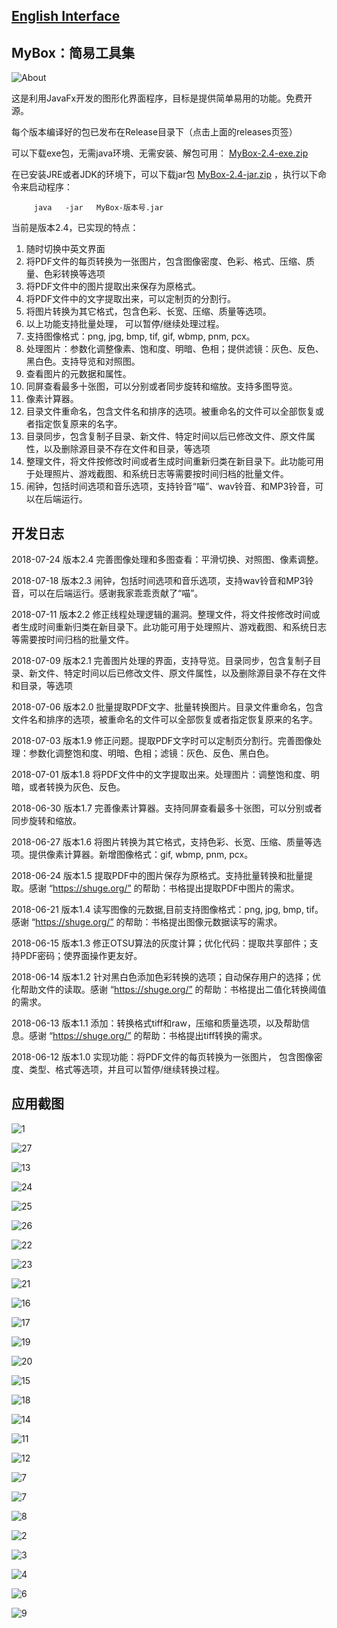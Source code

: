## [English Interface](https://mararsh.github.io/MyBox/english_interface.html)

## MyBox：简易工具集

![About](https://mararsh.github.io/MyBox/7.png)

这是利用JavaFx开发的图形化界面程序，目标是提供简单易用的功能。免费开源。

每个版本编译好的包已发布在Release目录下（点击上面的releases页签）

可以下载exe包，无需java环境、无需安装、解包可用： [MyBox-2.4-exe.zip](https://github.com/Mararsh/MyBox/releases/download/v2.4/MyBox-2.4-exe.zip) 

在已安装JRE或者JDK的环境下，可以下载jar包 [MyBox-2.4-jar.zip](https://github.com/Mararsh/MyBox/releases/download/v2.4/MyBox-2.4-jar.zip) ，执行以下命令来启动程序：
<PRE><CODE>     java   -jar   MyBox-版本号.jar</CODE></PRE>

当前是版本2.4，已实现的特点：
1. 随时切换中英文界面 
2. 将PDF文件的每页转换为一张图片，包含图像密度、色彩、格式、压缩、质量、色彩转换等选项
3. 将PDF文件中的图片提取出来保存为原格式。
4. 将PDF文件中的文字提取出来，可以定制页的分割行。
5. 将图片转换为其它格式，包含色彩、长宽、压缩、质量等选项。
6. 以上功能支持批量处理， 可以暂停/继续处理过程。
7. 支持图像格式：png, jpg, bmp, tif, gif, wbmp, pnm, pcx。
8. 处理图片：参数化调整像素、饱和度、明暗、色相；提供滤镜：灰色、反色、黑白色。支持导览和对照图。
9. 查看图片的元数据和属性。
10. 同屏查看最多十张图，可以分别或者同步旋转和缩放。支持多图导览。
11. 像素计算器。
12. 目录文件重命名，包含文件名和排序的选项。被重命名的文件可以全部恢复或者指定恢复原来的名字。
13. 目录同步，包含复制子目录、新文件、特定时间以后已修改文件、原文件属性，以及删除源目录不存在文件和目录，等选项
14. 整理文件，将文件按修改时间或者生成时间重新归类在新目录下。此功能可用于处理照片、游戏截图、和系统日志等需要按时间归档的批量文件。
15. 闹钟，包括时间选项和音乐选项，支持铃音“喵”、wav铃音、和MP3铃音，可以在后端运行。

## 开发日志

2018-07-24 版本2.4  完善图像处理和多图查看：平滑切换、对照图、像素调整。

2018-07-18 版本2.3  闹钟，包括时间选项和音乐选项，支持wav铃音和MP3铃音，可以在后端运行。感谢我家乖乖贡献了“喵”。

2018-07-11 版本2.2  修正线程处理逻辑的漏洞。整理文件，将文件按修改时间或者生成时间重新归类在新目录下。此功能可用于处理照片、游戏截图、和系统日志等需要按时间归档的批量文件。

2018-07-09 版本2.1  完善图片处理的界面，支持导览。目录同步，包含复制子目录、新文件、特定时间以后已修改文件、原文件属性，以及删除源目录不存在文件和目录，等选项

2018-07-06 版本2.0  批量提取PDF文字、批量转换图片。目录文件重命名，包含文件名和排序的选项，被重命名的文件可以全部恢复或者指定恢复原来的名字。

2018-07-03 版本1.9  修正问题。提取PDF文字时可以定制页分割行。完善图像处理：参数化调整饱和度、明暗、色相；滤镜：灰色、反色、黑白色。

2018-07-01 版本1.8  将PDF文件中的文字提取出来。处理图片：调整饱和度、明暗，或者转换为灰色、反色。

2018-06-30 版本1.7  完善像素计算器。支持同屏查看最多十张图，可以分别或者同步旋转和缩放。

2018-06-27 版本1.6  将图片转换为其它格式，支持色彩、长宽、压缩、质量等选项。提供像素计算器。新增图像格式：gif, wbmp, pnm, pcx。

2018-06-24 版本1.5  提取PDF中的图片保存为原格式。支持批量转换和批量提取。感谢 “https://shuge.org/” 的帮助：书格提出提取PDF中图片的需求。

2018-06-21 版本1.4  读写图像的元数据,目前支持图像格式：png, jpg, bmp, tif。感谢 “https://shuge.org/” 的帮助：书格提出图像元数据读写的需求。

2018-06-15 版本1.3  修正OTSU算法的灰度计算；优化代码：提取共享部件；支持PDF密码；使界面操作更友好。

2018-06-14 版本1.2  针对黑白色添加色彩转换的选项；自动保存用户的选择；优化帮助文件的读取。感谢 “https://shuge.org/” 的帮助：书格提出二值化转换阈值的需求。

2018-06-13 版本1.1  添加：转换格式tiff和raw，压缩和质量选项，以及帮助信息。感谢 “https://shuge.org/” 的帮助：书格提出tiff转换的需求。

2018-06-12 版本1.0  实现功能：将PDF文件的每页转换为一张图片， 包含图像密度、类型、格式等选项，并且可以暂停/继续转换过程。


## 应用截图

![1](https://mararsh.github.io/MyBox/1.png)



![27](https://mararsh.github.io/MyBox/27.jpg)



![13](https://mararsh.github.io/MyBox/13.jpg)



![24](https://mararsh.github.io/MyBox/24.jpg)



![25](https://mararsh.github.io/MyBox/25.jpg)



![26](https://mararsh.github.io/MyBox/26.jpg)



![22](https://mararsh.github.io/MyBox/22.jpg)



![23](https://mararsh.github.io/MyBox/23.jpg)



![21](https://mararsh.github.io/MyBox/21.jpg)



![16](https://mararsh.github.io/MyBox/16.jpg)



![17](https://mararsh.github.io/MyBox/17.jpg)



![19](https://mararsh.github.io/MyBox/19.jpg)



![20](https://mararsh.github.io/MyBox/20.jpg)



![15](https://mararsh.github.io/MyBox/15.png)



![18](https://mararsh.github.io/MyBox/18.jpg)



![14](https://mararsh.github.io/MyBox/14.jpg)



![11](https://mararsh.github.io/MyBox/11.png)



![12](https://mararsh.github.io/MyBox/12.png)



![7](https://mararsh.github.io/MyBox/10.png)



![7](https://mararsh.github.io/MyBox/2.png)



![8](https://mararsh.github.io/MyBox/3.png)



![2](https://mararsh.github.io/MyBox/4.png)



![3](https://mararsh.github.io/MyBox/5.png)



![4](https://mararsh.github.io/MyBox/6.png)



![6](https://mararsh.github.io/MyBox/8.png)



![9](https://mararsh.github.io/MyBox/9.png)

